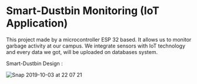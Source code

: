 # Smart-Dustbin Monitoring (IoT Application)
This project made by a microcontroller ESP 32 based. It allows us to monitor garbage activity at our campus. We integrate sensors with IoT technology and every data we got, will be uploaded on databases system.

Smart-Dustbin Design :

![Snap 2019-10-03 at 22 07 21](https://user-images.githubusercontent.com/36925865/66168952-f0a76400-e668-11e9-9373-b156560fc909.png)
